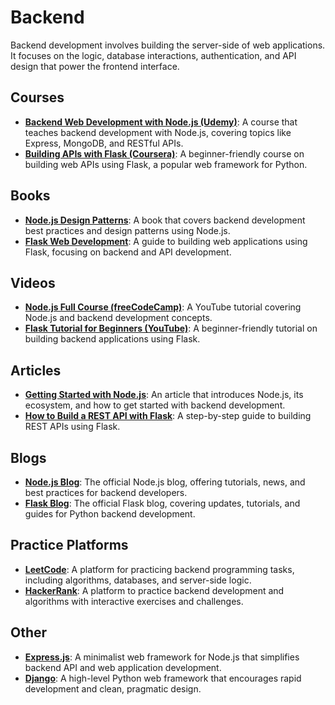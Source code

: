 # Backend
Backend development involves building the server-side of web applications. It focuses on the logic, database interactions, authentication, and API design that power the frontend interface.

## Courses
- **[Backend Web Development with Node.js (Udemy)](https://www.udemy.com/course/the-complete-nodejs-developer-course-2/)**: A course that teaches backend development with Node.js, covering topics like Express, MongoDB, and RESTful APIs.
- **[Building APIs with Flask (Coursera)](https://www.coursera.org/projects/building-web-apis-with-flask)**: A beginner-friendly course on building web APIs using Flask, a popular web framework for Python.

## Books
- **[Node.js Design Patterns](https://www.amazon.com/Node-js-Design-Patterns-Second-Applications/dp/1788621756)**: A book that covers backend development best practices and design patterns using Node.js.
- **[Flask Web Development](https://www.amazon.com/Flask-Web-Development-Developing-Applications/dp/1449372622)**: A guide to building web applications using Flask, focusing on backend and API development.

## Videos
- **[Node.js Full Course (freeCodeCamp)](https://www.youtube.com/watch?v=RLp5NEhP15s)**: A YouTube tutorial covering Node.js and backend development concepts.
- **[Flask Tutorial for Beginners (YouTube)](https://www.youtube.com/watch?v=Z1RJmh_OqeA)**: A beginner-friendly tutorial on building backend applications using Flask.

## Articles
- **[Getting Started with Node.js](https://nodejs.dev/en/learn/)**: An article that introduces Node.js, its ecosystem, and how to get started with backend development.
- **[How to Build a REST API with Flask](https://realpython.com/flask-connexion-rest-api/)**: A step-by-step guide to building REST APIs using Flask.

## Blogs
- **[Node.js Blog](https://nodejs.org/en/blog/)**: The official Node.js blog, offering tutorials, news, and best practices for backend developers.
- **[Flask Blog](https://blog.palletsprojects.com/)**: The official Flask blog, covering updates, tutorials, and guides for Python backend development.

## Practice Platforms
- **[LeetCode](https://leetcode.com/)**: A platform for practicing backend programming tasks, including algorithms, databases, and server-side logic.
- **[HackerRank](https://www.hackerrank.com/domains/tutorials/10-days-of-nodejs)**: A platform to practice backend development and algorithms with interactive exercises and challenges.

## Other
- **[Express.js](https://expressjs.com/)**: A minimalist web framework for Node.js that simplifies backend API and web application development.
- **[Django](https://www.djangoproject.com/)**: A high-level Python web framework that encourages rapid development and clean, pragmatic design.

